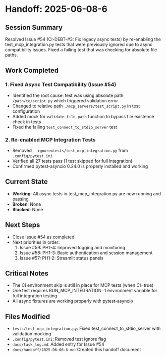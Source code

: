 # Handoff: 2025-06-08-6

## Session Summary
Resolved Issue #54 (CI-DEBT-#3: Fix legacy async tests) by re-enabling the test_mcp_integration.py tests that were previously ignored due to async compatibility issues. Fixed a failing test that was checking for absolute file paths.

## Work Completed

### 1. Fixed Async Test Compatibility (Issue #54)
- Identified the root cause: test was using absolute path `/path/to/script.py` which triggered validation error
- Changed to relative path `./mcp_servers/test_script.py` in test configuration
- Added mock for `validate_file_path` function to bypass file existence check in tests
- Fixed the failing `test_connect_to_stdio_server` test

### 2. Re-enabled MCP Integration Tests
- Removed `--ignore=tests/test_mcp_integration.py` from `.config/pytest.ini`
- Verified all 27 tests pass (1 test skipped for full integration)
- Confirmed pytest-asyncio 0.24.0 is properly installed and working

## Current State
- **Working**: All async tests in test_mcp_integration.py are now running and passing
- **Broken**: None
- **Blocked**: None

## Next Steps
- Close Issue #54 as completed
- Next priorities in order:
  1. Issue #59: PH1-4: Improved logging and monitoring
  2. Issue #58: PH1-3: Basic authentication and session management
  3. Issue #57: PH1-2: Streamlit status panels

## Critical Notes
- The CI environment skip is still in place for MCP tests (when CI=true)
- One test requires RUN_MCP_INTEGRATION=1 environment variable for full integration testing
- All async fixtures are working properly with pytest-asyncio

## Files Modified
- `tests/test_mcp_integration.py`: Fixed test_connect_to_stdio_server with validation mocking
- `.config/pytest.ini`: Removed test ignore flag
- `docs/task_log.md`: Added entry for Issue #54
- `docs/handoff/2025-06-08-6.md`: Created this handoff document